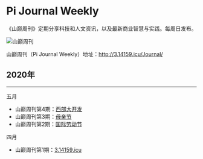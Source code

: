 # Pi Journal Weekly

《山巅周刊》定期分享科技和人文资讯，以及最新商业智慧与实践。每周日发布。

![山巅周刊][1]

山巅周刊（Pi Journal Weekly）地址：http://3.14159.icu/Journal/

## 2020年
----------

五月

 - 山巅周刊第4期：[西部大开发][5]
 - 山巅周刊第3期：[母亲节][4]
 - 山巅周刊第2期：[国际劳动节][3]

四月

 - 山巅周刊第1期：[3.14159.icu][2]

  [1]: http://3.14159.icu/images/pic02.jpg
  [2]: https://github.com/iwiran/Pi/blob/main/weekly/docs/weekly-1.md
  [3]: https://github.com/iwiran/Pi/blob/main/weekly/docs/weekly-2.md
  [4]: https://github.com/iwiran/Pi/blob/main/weekly/docs/weekly-3.md
  [5]: https://github.com/iwiran/Pi/blob/main/weekly/docs/weekly-4.md
